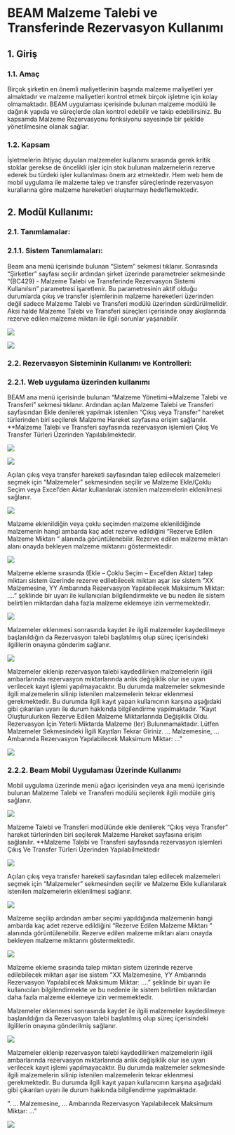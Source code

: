 # BEAM Malzeme Talebi ve Transferinde Rezervasyon Kullanımı

## 1. Giriş

### 1.1. Amaç 

Birçok şirketin en önemli maliyetlerinin başında malzeme maliyetleri yer almaktadır ve malzeme 
maliyetleri kontrol etmek birçok işletme için kolay olmamaktadır. BEAM uygulaması içerisinde bulunan 
malzeme modülü ile dağınık yapıda ve süreçlerde olan kontrol edebilir ve takip edebilirsiniz. Bu
kapsamda Malzeme Rezervasyonu fonksiyonu sayesinde bir şekilde yönetilmesine olanak sağlar.

### 1.2. Kapsam

İşletmelerin ihtiyaç duyulan malzemeler kullanımı sırasında gerek kritik stoklar gerekse de öncelikli işler 
için stok bulunan malzemelerin rezerve ederek bu türdeki işler kullanılması önem arz etmektedir. Hem
web hem de mobil uygulama ile malzeme talep ve transfer süreçlerinde rezervasyon kurallarına göre 
malzeme hareketleri oluşturmayı hedeflemektedir.

## 2. Modül Kullanımı: 

### 2.1. Tanımlamalar:

### 2.1.1. Sistem Tanımlamaları:

 Beam ana menü içerisinde bulunan “Sistem” sekmesi tıklanır. Sonrasında “Şirketler” sayfası seçilir 
ardından şirket üzerinde parametreler sekmesinde “(BC429) - Malzeme Talebi ve Transferinde 
Rezervasyon Sistemi Kullanılsın” parametresi işaretlenir. Bu parametresinin aktif olduğu durumlarda 
çıkış ve transfer işlemlerinin malzeme hareketleri üzerinden değil sadece Malzeme Talebi ve 
Transferi modülü üzerinden sürdürülmelidir. Aksi halde Malzeme Talebi ve Transferi süreçleri 
içerisinde onay akışlarında rezerve edilen malzeme miktarı ile ilgili sorunlar yaşanabilir.

![](https://docsbimser.blob.core.windows.net/imagecontainer/BeamMTalepveTransferRezervarson_p1-7873706c-ba93-4f52-ab5e-5e98d6e36075.png)

![](https://docsbimser.blob.core.windows.net/imagecontainer/BeamMTalepveTransferRezervarson_p2-4a680bfa-76fa-456f-993d-142e8a6d2083.png)

### 2.2. Rezervasyon Sisteminin Kullanımı ve Kontrolleri:

### 2.2.1. Web uygulama üzerinden kullanımı

 BEAM ana menü içerisinde bulunan “Malzeme Yönetimi→Malzeme Talebi ve Transferi” sekmesi 
tıklanır. Ardından açılan Malzeme Talebi ve Transferi sayfasından Ekle denilerek yapılmak istenilen 
“Çıkış veya Transfer” hareket türlerinden biri seçilerek Malzeme Hareket sayfasına erişim sağlanılır.
**Malzeme Talebi ve Transferi sayfasında rezervasyon işlemleri Çıkış Ve Transfer Türleri Üzerinden Yapılabilmektedir.

![](https://docsbimser.blob.core.windows.net/imagecontainer/BeamMTalepveTransferRezervarson_p3-75a70143-a449-495e-963d-92e6b9b775ba.png)

![](https://docsbimser.blob.core.windows.net/imagecontainer/BeamMTalepveTransferRezervarson_p4-f393749d-c8e1-4b46-8c76-cf8f94a3105c.png)

Açılan çıkış veya transfer hareketi sayfasından talep edilecek malzemeleri seçmek için “Malzemeler”
sekmesinden seçilir ve Malzeme Ekle/Çoklu Seçim veya Excel’den Aktar kullanılarak istenilen 
malzemelerin eklenilmesi sağlanır.

![](https://docsbimser.blob.core.windows.net/imagecontainer/BeamMTalepveTransferRezervarson_p5-58311932-b500-4c36-a0a2-dc15dd2d9495.png)

 Malzeme eklenildiğin veya çoklu seçimden malzeme eklenildiğinde malzemenin hangi ambarda kaç 
adet rezerve edildiğini “Rezerve Edilen Malzeme Miktarı “ alanında görüntülenebilir. Rezerve 
edilen malzeme miktarı alanı onayda bekleyen malzeme miktarını göstermektedir.

![](https://docsbimser.blob.core.windows.net/imagecontainer/BeamMTalepveTransferRezervarson_p6-b31b0ad8-a2f9-4f83-9e80-22537a79197b.png)

Malzeme ekleme sırasında (Ekle – Çoklu Seçim – Excel’den Aktar) talep miktarı sistem üzerinde rezerve 
edilebilecek miktarı aşar ise sistem ”XX Malzemesine, YY Ambarında Rezervasyon Yapılabilecek Maksimum 
Miktar: ….” şeklinde bir uyarı ile kullanıcıları bilgilendirmekte ve bu neden ile sistem belirtilen miktardan 
daha fazla malzeme eklemeye izin vermemektedir.

![](https://docsbimser.blob.core.windows.net/imagecontainer/BeamMTalepveTransferRezervarson_p7-84eda94e-f48e-4184-bc53-8bbe28352276.png)

 Malzemeler eklenmesi sonrasında kaydet ile ilgili malzemeler kaydedilmeye başlanıldığın da Rezervasyon 
talebi başlatılmış olup süreç içerisindeki ilgililerin onayına gönderim sağlanır.

![](https://docsbimser.blob.core.windows.net/imagecontainer/BeamMTalepveTransferRezervarson_p8-09006215-0f8d-4fbe-8791-51392da9b318.png)

 Malzemeler eklenip rezervasyon talebi kaydedilirken malzemelerin ilgili ambarlarında rezervasyon 
miktarlarında anlık değişiklik olur ise uyarı verilecek kayıt işlemi yapılmayacaktır. Bu durumda malzemeler 
sekmesinde ilgili malzemelerin silinip istenilen malzemelerin tekrar eklenmesi gerekmektedir. Bu durumda ilgili 
kayıt yapan kullanıcının karşına aşağıdaki gibi çıkarılan uyarı ile durum hakkında bilgilendirme yapılmaktadır. 
”Kayıt Oluşturulurken Rezerve Edilen Malzeme Miktarlarında Değişiklik Oldu. Rezervasyon İçin Yeterli 
Miktarda Malzeme (ler) Bulunmamaktadır. Lütfen Malzemeler Sekmesindeki İlgili Kayıtları Tekrar Giriniz. … 
Malzemesine, … Ambarında Rezervasyon Yapılabilecek Maksimum Miktar: …”

![](https://docsbimser.blob.core.windows.net/imagecontainer/BeamMTalepveTransferRezervarson_p9-fe2cfaf1-178c-4f1b-b36e-a4919a645fdd.png)

### 2.2.2. Beam Mobil Uygulaması Üzerinde Kullanımı 

 Mobil uygulama üzerinde menü ağacı içerisinden veya ana menü içerisinde bulunan Malzeme Talebi ve 
Transferi modülü seçilerek ilgili modüle giriş sağlanır.

![](https://docsbimser.blob.core.windows.net/imagecontainer/BeamMTalepveTransferRezervarson_p10-22f96158-7320-4e3e-9693-97850359acaf.png)

 Malzeme Talebi ve Transferi modülünde ekle denilerek “Çıkış veya Transfer” hareket türlerinden biri
seçilerek Malzeme Hareket sayfasına erişim sağlanılır. 
**Malzeme Talebi ve Transferi sayfasında rezervasyon işlemleri Çıkış Ve Transfer Türleri Üzerinden Yapılabilmektedir

![](https://docsbimser.blob.core.windows.net/imagecontainer/BeamMTalepveTransferRezervarson_p11-2af57c1c-cdcd-417e-8497-e2d6d15cf012.png)

 Açılan çıkış veya transfer hareketi sayfasından talep edilecek malzemeleri seçmek için “Malzemeler”
sekmesinden seçilir ve Malzeme Ekle kullanılarak istenilen malzemelerin eklenilmesi sağlanır.

![](https://docsbimser.blob.core.windows.net/imagecontainer/BeamMTalepveTransferRezervarson_p12-5ba6f224-4db0-48e4-b501-fed87d5ee8ca.png)

 Malzeme seçilip ardından ambar seçimi yapıldığında malzemenin hangi ambarda kaç adet rezerve edildiğini 
“Rezerve Edilen Malzeme Miktarı “ alanında görüntülenebilir. Rezerve edilen malzeme miktarı alanı onayda 
bekleyen malzeme miktarını göstermektedir.

![](https://docsbimser.blob.core.windows.net/imagecontainer/BeamMTalepveTransferRezervarson_p13-28843bac-bb67-4070-9a50-90c8ebb158ec.png)

Malzeme ekleme sırasında talep miktarı sistem üzerinde rezerve edilebilecek miktarı aşar ise sistem 
”XX Malzemesine, YY Ambarında Rezervasyon Yapılabilecek Maksimum Miktar: ….” şeklinde bir 
uyarı ile kullanıcıları bilgilendirmekte ve bu nedenle ile sistem belirtilen miktardan daha fazla 
malzeme eklemeye izin vermemektedir.


 Malzemeler eklenmesi sonrasında kaydet ile ilgili malzemeler kaydedilmeye başlanıldığın da 
Rezervasyon talebi başlatılmış olup süreç içerisindeki ilgililerin onayına gönderilmiş sağlanır.

![](https://docsbimser.blob.core.windows.net/imagecontainer/BeamMTalepveTransferRezervarson_p14-01f441de-64c1-4aba-b0e2-6b43d05b3645.png)

Malzemeler eklenip rezervasyon talebi kaydedilirken malzemelerin ilgili ambarlarında rezervasyon 
miktarlarında anlık değişiklik olur ise uyarı verilecek kayıt işlemi yapılmayacaktır. Bu durumda malzemeler 
sekmesinde ilgili malzemelerin silinip istenilen malzemelerin tekrar eklenmesi gerekmektedir. Bu durumda ilgili 
kayıt yapan kullanıcının karşına aşağıdaki gibi çıkarılan uyarı ile durum hakkında bilgilendirme yapılmaktadır. 

”. … Malzemesine, … Ambarında Rezervasyon Yapılabilecek Maksimum Miktar: …”

![](https://docsbimser.blob.core.windows.net/imagecontainer/BeamMTalepveTransferRezervarson_p15-e32e3f3c-e4f9-4de7-89b0-d00da830e44c.png)

